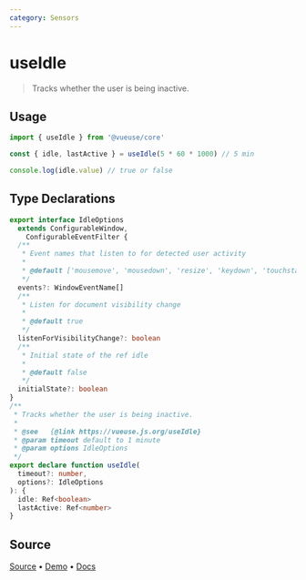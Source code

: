 ```yaml
---
category: Sensors
---
```


<!--DEMO_STARTS-->
<script setup>
import Demo from './demo.vue'
</script>
<DemoContainer><Demo/></DemoContainer>
<!--DEMO_ENDS-->

<!--HEAD_STARTS--><!--HEAD_ENDS-->


# useIdle

> Tracks whether the user is being inactive.

## Usage

```js
import { useIdle } from '@vueuse/core'

const { idle, lastActive } = useIdle(5 * 60 * 1000) // 5 min

console.log(idle.value) // true or false
```


<!--FOOTER_STARTS-->
## Type Declarations

```typescript
export interface IdleOptions
  extends ConfigurableWindow,
    ConfigurableEventFilter {
  /**
   * Event names that listen to for detected user activity
   *
   * @default ['mousemove', 'mousedown', 'resize', 'keydown', 'touchstart', 'wheel']
   */
  events?: WindowEventName[]
  /**
   * Listen for document visibility change
   *
   * @default true
   */
  listenForVisibilityChange?: boolean
  /**
   * Initial state of the ref idle
   *
   * @default false
   */
  initialState?: boolean
}
/**
 * Tracks whether the user is being inactive.
 *
 * @see   {@link https://vueuse.js.org/useIdle}
 * @param timeout default to 1 minute
 * @param options IdleOptions
 */
export declare function useIdle(
  timeout?: number,
  options?: IdleOptions
): {
  idle: Ref<boolean>
  lastActive: Ref<number>
}
```

## Source

[Source](https://github.com/antfu/vueuse/blob/master/packages/core/useIdle/index.ts) • [Demo](https://github.com/antfu/vueuse/blob/master/packages/core/useIdle/demo.vue) • [Docs](https://github.com/antfu/vueuse/blob/master/packages/core/useIdle/index.md)


<!--FOOTER_ENDS-->